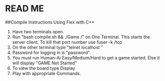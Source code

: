 # READ ME
##Compile Instructions Using Flex with C++
1. Have two terminals open.
2. Run "bash compile.sh && ./Game /<port/>" on One Terminal.
This starts the server client.
To kill that port number use fuser -k <port>/tcp
3. On the other terminal type "telnet localhost <port>"
4. Password for logging in is "password".
5. You must run Human-Ai Easy/Medium/Hard to get a game started. Else it will display "GAME Not Started"
6. To view the board type Display
7. Play with appropriate Commands.
